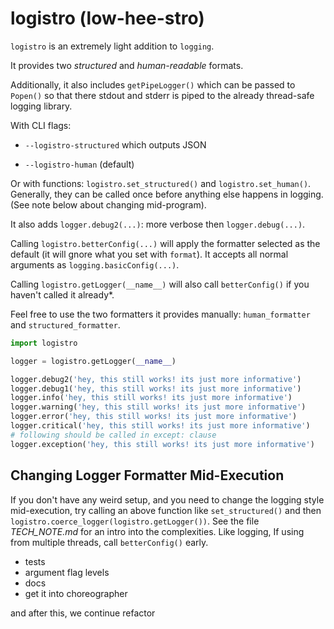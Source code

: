 # **logistro (low-hee-stro)**

`logistro` is an extremely light addition to `logging`.

It provides two *structured* and *human-readable* formats.

Additionally, it also includes `getPipeLogger()` which can be passed to `Popen()`
so that there stdout and stderr is piped to the already thread-safe logging
library.

With CLI flags:

* `--logistro-structured` which outputs JSON

* `--logistro-human` (default)

Or with functions: `logistro.set_structured()` and `logistro.set_human()`.
Generally, they can be called once before anything else happens in logging.
(See note below about changing mid-program).

It also adds `logger.debug2(...)`: more verbose then `logger.debug(...)`.

Calling `logistro.betterConfig(...)` will apply the formatter selected
as the default (it will gnore what you set with `format`). It accepts
all normal arguments as `logging.basicConfig(...)`.

Calling `logistro.getLogger(__name__)` will also call `betterConfig()`
if you haven't called it already*.

Feel free to use the two formatters it provides manually: `human_formatter` and
`structured_formatter`.

```python
import logistro

logger = logistro.getLogger(__name__)

logger.debug2('hey, this still works! its just more informative')
logger.debug1('hey, this still works! its just more informative')
logger.info('hey, this still works! its just more informative')
logger.warning('hey, this still works! its just more informative')
logger.error('hey, this still works! its just more informative')
logger.critical('hey, this still works! its just more informative')
# following should be called in except: clause
logger.exception('hey, this still works! its just more informative')
```

## Changing Logger Formatter Mid-Execution

If you don't have any weird setup, and you need to change the logging style
mid-execution, try calling an above function like `set_structured()`
and then `logistro.coerce_logger(logistro.getLogger())`. See the file
*TECH_NOTE.md* for an intro into the complexities.
Like logging, If using from multiple threads, call `betterConfig()` early.


* tests
* argument flag levels
* docs
* get it into choreographer

and after this, we continue refactor
